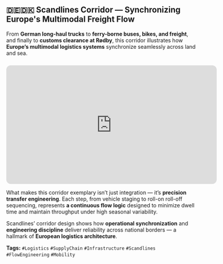 ## 🇩🇪🇩🇰 Scandlines Corridor — Synchronizing Europe's Multimodal Freight Flow

From **German long-haul trucks** to **ferry-borne buses, bikes, and freight**, and finally to **customs clearance at Rødby**, this corridor illustrates how **Europe’s multimodal logistics systems** synchronize seamlessly across land and sea.

<iframe width="560" height="315" style="border-radius:12px; margin-top:10px; aspect-ratio:16/9;" src="https://www.youtube.com/embed/gAocOQgqWbw" frameborder="0" allowfullscreen> </iframe>

What makes this corridor exemplary isn’t just integration — it’s **precision transfer engineering**.
Each step, from vehicle staging to roll-on roll-off sequencing, represents **a continuous flow logic** designed to minimize dwell time and maintain throughput under high seasonal variability.

Scandlines’ corridor design shows how **operational synchronization** and **engineering discipline** deliver reliability across national borders —
a hallmark of **European logistics architecture**.

**Tags:**
`#Logistics` `#SupplyChain` `#Infrastructure` `#Scandlines` `#FlowEngineering` `#Mobility`
